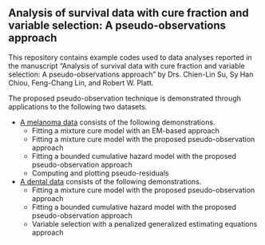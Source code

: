 
## Analysis of survival data with cure fraction and variable selection: A pseudo-observations approach

This repository contains example codes used to data analyses reported in
the manuscript “Analysis of survival data with cure fraction and
variable selection: A pseudo-observations approach” by Drs. Chien-Lin
Su, Sy Han Chiou, Feng-Chang Lin, and Robert W. Platt.

The proposed pseudo-observation technique is demonstrated through
applications to the following two datasets.

-   [A melanoma
    data](https://htmlpreview.github.io/?https://github.com/stc04003/pseudo-cure/blob/main/Examples/e1684.html)
    consists of the following demonstrations.
    -   Fitting a mixture cure model with an EM-based approach
    -   Fitting a mixture cure model with the proposed
        pseudo-observation approach
    -   Fitting a bounded cumulative hazard model with the proposed
        pseudo-observation approach
    -   Computing and plotting pseudo-residuals
-   [A dental
    data](https://htmlpreview.github.io/?https://github.com/stc04003/pseudo-cure/blob/main/Examples/teeth.html)
    consists of the following demonstrations.
    -   Fitting a mixture cure model with the proposed
        pseudo-observation approach
    -   Fitting a bounded cumulative hazard model with the proposed
        pseudo-observation approach
    -   Variable selection with a penalized generalized estimating
        equations approach
